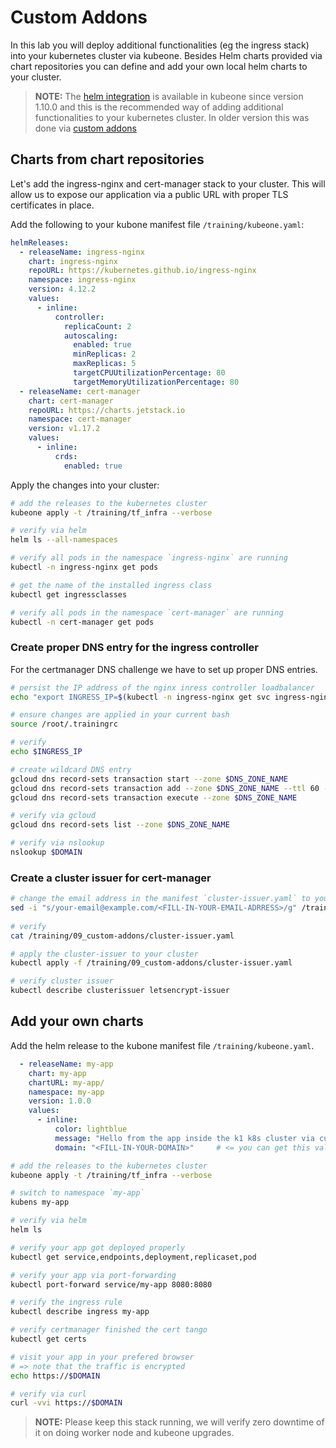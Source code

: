 # Custom Addons

In this lab you will deploy additional functionalities (eg the ingress stack) into your kubernetes cluster via kubeone. Besides Helm charts provided via chart repositories you can define and add your own local helm charts to your cluster.

> **NOTE:**
> The [helm integration](https://docs.kubermatic.com/kubeone/main/guides/helm-integration/) is available in kubeone since version 1.10.0 and this is the recommended way of adding additional functionalities to your kubernetes cluster. In older version this was done via [custom addons](https://docs.kubermatic.com/kubeone/main/guides/addons>)

## Charts from chart repositories

Let's add the ingress-nginx and cert-manager stack to your cluster. This will allow us to expose our application via a public URL with proper TLS certificates in place.

Add the following to your kubone manifest file `/training/kubeone.yaml`:

```yaml
helmReleases:
  - releaseName: ingress-nginx
    chart: ingress-nginx
    repoURL: https://kubernetes.github.io/ingress-nginx
    namespace: ingress-nginx
    version: 4.12.2
    values:
      - inline:
          controller:
            replicaCount: 2
            autoscaling:
              enabled: true
              minReplicas: 2
              maxReplicas: 5
              targetCPUUtilizationPercentage: 80
              targetMemoryUtilizationPercentage: 80
  - releaseName: cert-manager
    chart: cert-manager
    repoURL: https://charts.jetstack.io
    namespace: cert-manager
    version: v1.17.2
    values:
      - inline:
          crds:
            enabled: true
```

Apply the changes into your cluster:

```bash
# add the releases to the kubernetes cluster
kubeone apply -t /training/tf_infra --verbose

# verify via helm
helm ls --all-namespaces

# verify all pods in the namespace `ingress-nginx` are running
kubectl -n ingress-nginx get pods

# get the name of the installed ingress class
kubectl get ingressclasses

# verify all pods in the namespace `cert-manager` are running
kubectl -n cert-manager get pods
```

### Create proper DNS entry for the ingress controller

For the certmanager DNS challenge we have to set up proper DNS entries.

```bash
# persist the IP address of the nginx inress controller loadbalancer
echo "export INGRESS_IP=$(kubectl -n ingress-nginx get svc ingress-nginx-controller -o jsonpath='{.status.loadBalancer.ingress[0].ip}')" >> /root/.trainingrc

# ensure changes are applied in your current bash
source /root/.trainingrc

# verify
echo $INGRESS_IP

# create wildcard DNS entry
gcloud dns record-sets transaction start --zone $DNS_ZONE_NAME
gcloud dns record-sets transaction add --zone $DNS_ZONE_NAME --ttl 60 --name="$DOMAIN." --type A $INGRESS_IP
gcloud dns record-sets transaction execute --zone $DNS_ZONE_NAME

# verify via gcloud
gcloud dns record-sets list --zone $DNS_ZONE_NAME

# verify via nslookup
nslookup $DOMAIN
```

### Create a cluster issuer for cert-manager

```bash
# change the email address in the manifest `cluster-issuer.yaml` to your email address
sed -i "s/your-email@example.com/<FILL-IN-YOUR-EMAIL-ADRRESS>/g" /training/09_custom-addons/cluster-issuer.yaml
 
# verify
cat /training/09_custom-addons/cluster-issuer.yaml

# apply the cluster-issuer to your cluster
kubectl apply -f /training/09_custom-addons/cluster-issuer.yaml

# verify cluster issuer
kubectl describe clusterissuer letsencrypt-issuer
```

## Add your own charts

Add the helm release to the kubone manifest file `/training/kubeone.yaml`.

```yaml
  - releaseName: my-app
    chart: my-app
    chartURL: my-app/
    namespace: my-app
    version: 1.0.0
    values:
      - inline:
          color: lightblue
          message: "Hello from the app inside the k1 k8s cluster via custom addon"
          domain: "<FILL-IN-YOUR-DOMAIN>"     # <= you can get this value via `echo $DOMAIN`
```

```bash
# add the releases to the kubernetes cluster
kubeone apply -t /training/tf_infra --verbose

# switch to namespace `my-app`
kubens my-app

# verify via helm
helm ls

# verify your app got deployed properly
kubectl get service,endpoints,deployment,replicaset,pod

# verify your app via port-forwarding
kubectl port-forward service/my-app 8080:8080

# verify the ingress rule
kubectl describe ingress my-app

# verify certmanager finished the cert tango
kubectl get certs

# visit your app in your prefered browser
# => note that the traffic is encrypted
echo https://$DOMAIN

# verify via curl
curl -vvi https://$DOMAIN
```

> **NOTE:**
> Please keep this stack running, we will verify zero downtime of it on doing worker node and kubeone upgrades.
